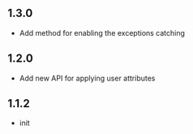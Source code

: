 ## 1.3.0

* Add method for enabling the exceptions catching

## 1.2.0

* Add new API for applying user attributes

## 1.1.2

* init
